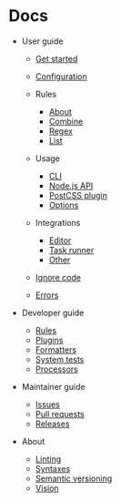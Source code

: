 # Docs

- User guide

  - [Get started](user-guide/get-started.md)

  - [Configuration](user-guide/configure.md)

  - Rules

    - [About](user-guide/rules/about.md)
    - [Combine](user-guide/rules/combine.md)
    - [Regex](user-guide/rules/regex.md)
    - [List](user-guide/rules/list.md)

  - Usage

    - [CLI](user-guide/usage/cli.md)
    - [Node.js API](user-guide/usage/node-api.md)
    - [PostCSS plugin](user-guide/usage/postcss-plugin.md)
    - [Options](user-guide/usage/options.md)

  - Integrations

    - [Editor](user-guide/integrations/editor.md)
    - [Task runner](user-guide/integrations/task-runner.md)
    - [Other](user-guide/integrations/other.md)

  - [Ignore code](user-guide/ignore-code.md)

  - [Errors](user-guide/errors.md)

- Developer guide

  - [Rules](developer-guide/rules.md)
  - [Plugins](developer-guide/plugins.md)
  - [Formatters](developer-guide/formatters.md)
  - [System tests](developer-guide/system-tests.md)
  - [Processors](developer-guide/processors.md)

- Maintainer guide

  - [Issues](maintainer-guide/issues.md)
  - [Pull requests](maintainer-guide/pull-requests.md)
  - [Releases](maintainer-guide/releases.md)

- About

  - [Linting](about/linting.md)
  - [Syntaxes](about/syntaxes.md)
  - [Semantic versioning](about/semantic-versioning.md)
  - [Vision](about/vision.md)

